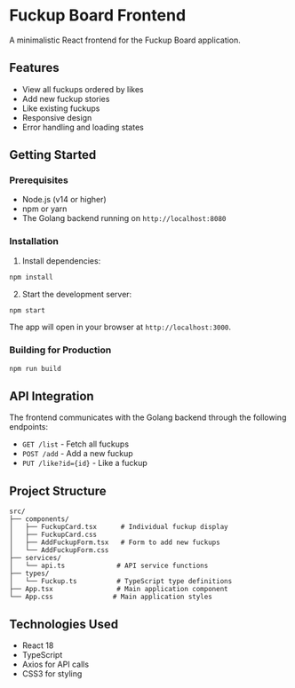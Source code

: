 # Fuckup Board Frontend

A minimalistic React frontend for the Fuckup Board application.

## Features

- View all fuckups ordered by likes
- Add new fuckup stories
- Like existing fuckups
- Responsive design
- Error handling and loading states

## Getting Started

### Prerequisites

- Node.js (v14 or higher)
- npm or yarn
- The Golang backend running on `http://localhost:8080`

### Installation

1. Install dependencies:
```bash
npm install
```

2. Start the development server:
```bash
npm start
```

The app will open in your browser at `http://localhost:3000`.

### Building for Production

```bash
npm run build
```

## API Integration

The frontend communicates with the Golang backend through the following endpoints:

- `GET /list` - Fetch all fuckups
- `POST /add` - Add a new fuckup
- `PUT /like?id={id}` - Like a fuckup

## Project Structure

```
src/
├── components/
│   ├── FuckupCard.tsx      # Individual fuckup display
│   ├── FuckupCard.css
│   ├── AddFuckupForm.tsx   # Form to add new fuckups
│   └── AddFuckupForm.css
├── services/
│   └── api.ts             # API service functions
├── types/
│   └── Fuckup.ts          # TypeScript type definitions
├── App.tsx                # Main application component
└── App.css               # Main application styles
```

## Technologies Used

- React 18
- TypeScript
- Axios for API calls
- CSS3 for styling

